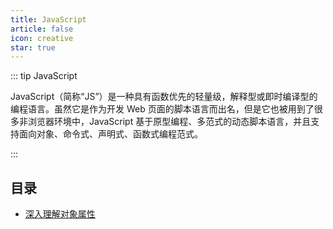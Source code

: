 ```yaml
---
title: JavaScript
article: false
icon: creative
star: true
---
```


::: tip JavaScript

JavaScript（简称“JS”）是一种具有函数优先的轻量级，解释型或即时编译型的编程语言。虽然它是作为开发 Web 页面的脚本语言而出名，但是它也被用到了很多非浏览器环境中，JavaScript 基于原型编程、多范式的动态脚本语言，并且支持面向对象、命令式、声明式、函数式编程范式。

:::

## 目录

- [深入理解对象属性](0001、深入理解对象属性.md)
